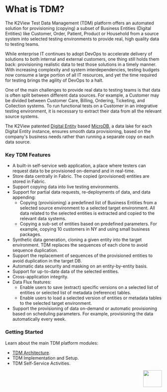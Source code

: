 # What is TDM? 

The K2View Test Data Management (TDM) platform offers an automated solution for provisioning (copying) a subset of Business Entities (Digital Entities) like Customer, Order, Patient, Product or Household from a source system into selected testing environments to provide real, high quality data to testing teams.

While enterprise IT continues to adopt DevOps to accelerate delivery of solutions to both internal and external customers, one thing still holds them back: provisioning realistic data to test those solutions in a timely manner. With increasing complexity and system interdependencies, testing budgets now consume a large portion of all IT resources, and yet the time required for testing brings the agility of DevOps to a halt.

One of the main challenges to provide real data to testing teams is that data is often split between different data sources. For example, a Customer may be divided between Customer Care, Billing, Ordering, Ticketing, and Collection systems. To run functional tests on a Customer in an integrative testing environment, it is necessary to extract their data from all the relevant source systems.

The K2View patented [Digital Entity](/articles/01_fabric_overview/02_fabric_glossary.md#digital-entity) based [MicroDB](/articles/01_fabric_overview/02_fabric_glossary.md#mdb--microdb), a data lake for each Digital Entity instance, ensures smooth data provisioning, based on the company's business needs rather than running a separate copy on each data source.

### Key TDM Features

- A built-in self-service web application, a place where testers can request data to be provisioned on-demand and in real-time. 
- Store data centrally in Fabric. The copied (provisioned) entities are stored in Fabric.
- Support copying data into live testing environments. 
- Support for partial data requests, re-deployments of data, and data appending: 
  - Copying (provisioning) a predefined list of Business Entities from a selected source environment to a selected target environment.  All data related to the selected entities is extracted and copied to the relevant data systems.
  - Copying a sub-set of entities based on predefined parameters. For example, copying 10 customers in NY and using small business packages.
- Synthetic data generation, cloning a given entity into the target environment. TDM replaces the sequences of each clone to avoid sequence duplication.
- Support the replacement of sequences of the provisioned entities to avoid duplication in the target DB. 
- Automatic data security and masking on an entity-by-entity basis.
- Support for up-to-date data of the selected entities.
- Cross-application integrity.
- Data Flux features:
  - Enable users to save (extract) specific versions on a selected list of entities or selected list of metadata (reference) tables.
  - Enable users to load a selected version of entities or metadata tables to the selected target environment.
-  Support the provisioning of data on-demand or automatic provisioning based on scheduling parameters. For example, provisioning the data automatically every week.



### Getting Started

Learn about the main TDM platform modules:

- [TDM Architecture](03_tdm_architecture.md).
- TDM Implementation and Setup.
- TDM Self-Service Activities.



[<img align="right" width="60" height="54" src="/articles/images/Next.png">](02_tdm_glossary.md)
